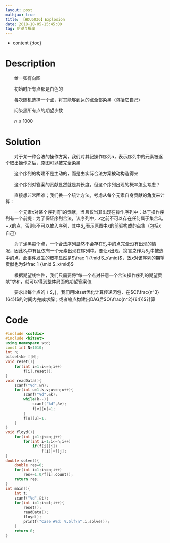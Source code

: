 ```yaml
---
layout: post
mathjax: true
title: 【HDU5036】Explosion
date: 2018-10-05-15:45:00
tag: 期望与概率
---
```


* content
{:toc}
# Description

　　给一张有向图

　　初始时所有点都是白色的

　　每次随机选择一个点，将其能够到达的点全部染黑（包括它自己）

　　问染黑所有点的期望步数

　　$n \le 1000$



# Solution

　　对于某一种合法的操作方案，我们对其记操作序列$a$，表示序列中的元素被逐个取出操作之后，原图可以被完全染黑

　　这个序列的构建不是主动的，而是由实际合法方案被动构造得来

　　这个序列对答案的贡献显然就是其长度，但这个序列出现的概率怎么考虑？

　　直接想非常困难；我们换一个统计方法，考虑从每个元素自身贡献的角度来计算：

　　一个元素$x$对某个序列有1的贡献，当且仅当其出现在操作序列中；处于操作序列有一个前提：为了保证序列合法，该序列中，$x$之前不可以存在任何属于集合$S_x-x$的点，否则$x$不可以放入序列，其中$S_x$表示原图中$x$的前驱构成的点集（包括$x$自己）

　　为了涂黑每个点，一个合法序列显然不会存在$S_x$中的点完全没有出现的情况，因此$S_x$中有且仅有一个元素出现在序列中。要让$x$出现，换言之作为$S_x$中被选中的点，此事件发生的概率显然是$\frac 1 {\mid S_x\mid}$，故$x$对该序列的期望贡献也为$\frac 1 {\mid S_x\mid}$

　　根据期望线性性，我们只需要将“每一个点对任意一个合法操作序列的期望贡献”求和，就可以得到整体局面的期望答案值

　　要求出每个点的$\mid S_x\mid$，我们用bitset优化计算传递闭包，在$O(\frac{n^3}{64})$的时间内完成求解；或者缩点构建出DAG后$O(\frac{n^2}{64})$计算



# Code

```c++
#include <cstdio>
#include <bitset>
using namespace std;
const int N=1010;
int n;
bitset<N> f[N];
void reset(){
    for(int i=1;i<=n;i++)
        f[i].reset();
}
void readData(){
    scanf("%d",&n);
    for(int u=1,k,v;u<=n;u++){
        scanf("%d",&k);
        while(k--){
            scanf("%d",&v);
            f[v][u]=1;
        }
        f[u][u]=1;
    }
}
void floyd(){
    for(int j=1;j<=n;j++)
        for(int i=1;i<=n;i++)
            if(f[i][j])
                f[i]|=f[j];
}
double solve(){
    double res=0;
    for(int i=1;i<=n;i++)
        res+=1.0/f[i].count();
    return res;
}
int main(){
    int t;
    scanf("%d",&t);
    for(int i=1;i<=t;i++){
        reset();
        readData();
        floyd();
        printf("Case #%d: %.5lf\n",i,solve());
    }
    return 0;
}
```

